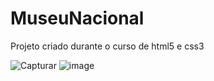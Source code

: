 # MuseuNacional

Projeto criado durante o curso de html5 e css3

![Capturar](https://user-images.githubusercontent.com/38325369/203886543-ceadc01a-2a5f-4062-a312-f859a9201f7b.PNG)
![image](https://user-images.githubusercontent.com/38325369/203887007-b89ec497-dd1f-4088-8cb5-236894afd88d.png)
